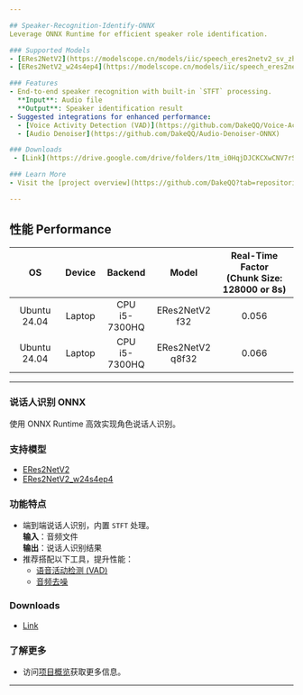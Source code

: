 ```yaml
---

## Speaker-Recognition-Identify-ONNX  
Leverage ONNX Runtime for efficient speaker role identification.

### Supported Models  
- [ERes2NetV2](https://modelscope.cn/models/iic/speech_eres2netv2_sv_zh-cn_16k-common/summary)  
- [ERes2NetV2_w24s4ep4](https://modelscope.cn/models/iic/speech_eres2netv2w24s4ep4_sv_zh-cn_16k-common)  

### Features  
- End-to-end speaker recognition with built-in `STFT` processing.  
  **Input**: Audio file  
  **Output**: Speaker identification result  
- Suggested integrations for enhanced performance:  
  - [Voice Activity Detection (VAD)](https://github.com/DakeQQ/Voice-Activity-Detection-VAD-ONNX)  
  - [Audio Denoiser](https://github.com/DakeQQ/Audio-Denoiser-ONNX)  

### Downloads
 - [Link](https://drive.google.com/drive/folders/1tm_i0HqjDJCKCXwCNV7rS5TW0WG4NcfW?usp=drive_link)

### Learn More  
- Visit the [project overview](https://github.com/DakeQQ?tab=repositories) for additional details.

---
```


## 性能 Performance  

| **OS**          | **Device** | **Backend**           | **Model**                   | **Real-Time Factor**<br>(Chunk Size: 128000 or 8s) |
|:----------------:|:----------:|:---------------------:|:---------------------------:|:--------------------------------------------------:|
| Ubuntu 24.04     | Laptop     | CPU<br>i5-7300HQ     | ERes2NetV2<br>f32           | 0.056                                              |
| Ubuntu 24.04     | Laptop     | CPU<br>i5-7300HQ     | ERes2NetV2<br>q8f32         | 0.066                                              |

---

### 说话人识别 ONNX  
使用 ONNX Runtime 高效实现角色说话人识别。

### 支持模型  
- [ERes2NetV2](https://modelscope.cn/models/iic/speech_eres2netv2_sv_zh-cn_16k-common/summary)  
- [ERes2NetV2_w24s4ep4](https://modelscope.cn/models/iic/speech_eres2netv2w24s4ep4_sv_zh-cn_16k-common)  

### 功能特点  
- 端到端说话人识别，内置 `STFT` 处理。  
  **输入**：音频文件  
  **输出**：说话人识别结果  
- 推荐搭配以下工具，提升性能：  
  - [语音活动检测 (VAD)](https://github.com/DakeQQ/Voice-Activity-Detection-VAD-ONNX)  
  - [音频去噪](https://github.com/DakeQQ/Audio-Denoiser-ONNX)  

### Downloads
 - [Link](https://drive.google.com/drive/folders/1tm_i0HqjDJCKCXwCNV7rS5TW0WG4NcfW?usp=drive_link)

### 了解更多  
- 访问[项目概览]([https://dakeqq.github.io/overview/](https://github.com/DakeQQ?tab=repositories))获取更多信息。

---

